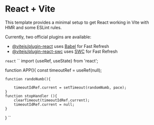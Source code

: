 # React + Vite

This template provides a minimal setup to get React working in Vite with HMR and some ESLint rules.

Currently, two official plugins are available:

- [@vitejs/plugin-react](https://github.com/vitejs/vite-plugin-react/blob/main/packages/plugin-react/README.md) uses [Babel](https://babeljs.io/) for Fast Refresh
- [@vitejs/plugin-react-swc](https://github.com/vitejs/vite-plugin-react-swc) uses [SWC](https://swc.rs/) for Fast Refresh

`react`
``
import {useRef, useState} from 'react';

function APP(){
const timeoutRef = useRef(null);

    function randoNumb(){

        timeoutIdRef.current = setTimeout(randomNumb, pace);
    }
    function stopHandler (){
        clearTimeout(timeoutIdRef.current);
        timeoutIdRef.current = null;
    }

}
``
